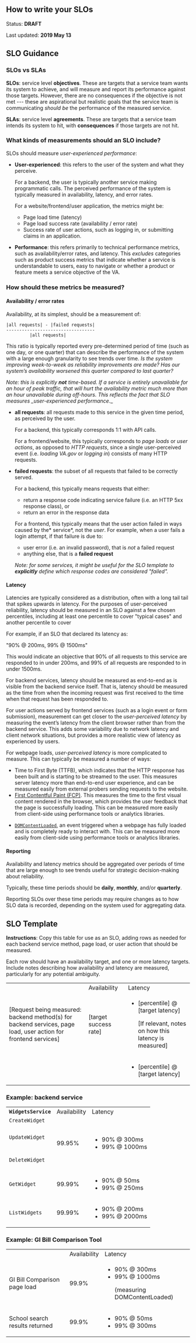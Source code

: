 ## How to write your SLOs

Status: **DRAFT**

Last updated: **2019 May 13**

## SLO Guidance

### SLOs vs SLAs

**SLOs**: service level **objectives**. These are targets that a service team wants its system to achieve, and will measure and report its performance against those targets. However, there are no consequences if the objective is not met --- these are aspirational but realistic goals that the service team is communicating _should be_ the performance of the measured service.

**SLAs**: service level **agreements**. These are targets that a service team intends its system to hit, with **consequences** if those targets are not hit.

### What kinds of measurements should an SLO include?

SLOs should measure _user-experienced performance_:

- **User-experienced**: this refers to the user of the system and what they perceive.

  For a backend, the user is typically another service making programmatic calls. The perceived performance of the system is typically measured in availability, latency, and error rates.

  For a website/frontend/user application, the metrics might be:

  - Page load time (latency)
  - Page load success rate (availability / error rate)
  - Success rate of user actions, such as logging in, or submitting claims in an application.

- **Performance**: this refers primarily to technical performance metrics, such as availability/error rates, and latency. This _excludes_ categories such as product success metrics that indicate whether a service is understandable to users, easy to navigate or whether a product or feature meets a service objective of the VA.

### How should these metrics be measured?

#### Availability / error rates

Availability, at its simplest, should be a measurement of:

```
|all requests| - |failed requests|
----------------------------------
         |all requests|
```

This ratio is typically reported every pre-determined period of time (such as one day, or one quarter) that can describe the performance of the system with a large enough granularity to see trends over time. _Is the system improving week-to-week as reliability improvements are made? Has our system’s availability worsened this quarter compared to last quarter?_

_Note: this is explicitly **not** time-based. If a service is entirely unavailable for an hour of peak traffic, that will hurt the availability metric much more than an hour unavailable during off-hours. This reflects the fact that SLO measures \_user-experienced performance_.\_

- **all requests**: all requests made to this service in the given time period, as perceived by the user.

  For a backend, this typically corresponds 1:1 with API calls.

  For a frontend/website, this typically corresponds to _page loads_ or _user actions_, as opposed to _HTTP requests_, since a single user-perceived event (i.e. _loading VA.gov_ or _logging in_) consists of many HTTP requests.

- **failed requests**: the subset of all requests that failed to be correctly served.

  For a backend, this typically means requests that either:

  - return a response code indicating service failure (i.e. an HTTP 5xx response class), or
  - return an error in the response data

  For a frontend, this typically means that the user action failed in ways caused by the* service*, not the _user_. For example, when a user fails a login attempt, if that failure is due to:

  - user error (i.e. an invalid password), that is _not_ a failed request
  - anything else, that is a **failed request**

  _Note: for some services, it might be useful for the SLO template to **explicitly** define which response codes are considered "failed"._

#### Latency

Latencies are typically considered as a distribution, often with a long tail tail that spikes upwards in latency. For the purposes of user-perceived reliability, latency should be measured in an SLO against a few chosen percentiles, including at least one percentile to cover "typical cases" and another percentile to cover

For example, if an SLO that declared its latency as:

"90% @ 200ms, 99% @ 1500ms"

This would indicate an objective that 90% of all requests to this service are responded to in under 200ms, and 99% of all requests are responded to in under 1500ms.

For backend services, latency should be measured as end-to-end as is visible from the backend service itself. That is, latency should be measured as the time from when the incoming request was first received to the time when that request has been responded to.

For user actions served by frontend services (such as a login event or form submission), measurement can get closer to the _user-perceived latency_ by measuring the event’s latency from the client browser rather than from the backend service. This adds some variability due to network latency and client network situations, but provides a more realistic view of latency as experienced by users.

For webpage loads, _user-perceived latency_ is more complicated to measure. This can typically be measured a number of ways:

- Time to First Byte (TTFB), which indicates that the HTTP response has been built and is starting to be streamed to the user. This measures server latency more than end-to-end user experience, and can be measured easily from external probers sending requests to the website.
- [First Contentful Paint (FCP)](https://developers.google.com/web/tools/lighthouse/audits/first-contentful-paint). This measures the time to the first visual content rendered in the browser, which provides the user feedback that the page is successfully loading. This can be measured more easily from client-side using performance tools or analytics libraries.

* [`DOMContentLoaded`](https://developer.mozilla.org/en-US/docs/Web/API/Document/DOMContentLoaded_event), an event triggered when a webpage has fully loaded and is completely ready to interact with. This can be measured more easily from client-side using performance tools or analytics libraries.

#### Reporting

Availability and latency metrics should be aggregated over periods of time that are large enough to see trends useful for strategic decision-making about reliability.

Typically, these time periods should be **daily**, **monthly**, and/or **quarterly**.

Reporting SLOs over these time periods may require changes as to how SLO data is recorded, depending on the system used for aggregating data.

## SLO Template

**Instructions**: Copy this table for use as an SLO, adding rows as needed for each backend service method, page load, or user action that should be measured.

Each row should have an availability target, and one or more latency targets. Include notes describing how availability and latency are measured, particularly for any potential ambiguity.

<table>
  <tr>
   <td>
   </td>
   <td>Availability 
   </td>
   <td>Latency 
   </td>
  </tr>
  <tr>
   <td>[Request being measured: backend method(s) for backend services, page load, user action for frontend services]
   </td>
   <td>[target success rate]
   </td>
   <td>
<ul>

<li>[percentile] @ [target latency]

[If relevant, notes on how this latency is measured]

</li>
</ul>
   </td>
  </tr>
  <tr>
   <td>
   </td>
   <td>
   </td>
   <td>
<ul>

<li>[percentile] @ [target latency]
</li>
</ul>
   </td>
  </tr>
</table>

### Example: backend service

<table>
  <tr>
   <td><strong><code>WidgetsService</code></strong>
   </td>
   <td>Availability 
   </td>
   <td>Latency 
   </td>
  </tr>
  <tr>
   <td><code>CreateWidget

UpdateWidget

DeleteWidget</code>

   </td>
   <td>99.95%
   </td>
   <td>
<ul>

<li>90% @ 300ms

<li>99% @ 1000ms
</li>
</ul>
   </td>
  </tr>
  <tr>
   <td><code>GetWidget</code>
   </td>
   <td>99.99%
   </td>
   <td>
<ul>

<li>90% @ 50ms

<li>99% @ 250ms
</li>
</ul>
   </td>
  </tr>
  <tr>
   <td><code>ListWidgets</code>
   </td>
   <td>99.99%
   </td>
   <td>
<ul>

<li>90% @ 200ms

<li>99% @ 2000ms
</li>
</ul>
   </td>
  </tr>
</table>

### Example: GI Bill Comparison Tool

<table>
  <tr>
   <td>
   </td>
   <td>Availability 
   </td>
   <td>Latency 
   </td>
  </tr>
  <tr>
   <td>GI Bill Comparison page load
   </td>
   <td>99.9%
   </td>
   <td>
<ul>

<li>90% @ 300ms

<li>99% @ 1000ms

(measuring DOMContentLoaded)

</li>
</ul>
   </td>
  </tr>
  <tr>
   <td>School search results returned
   </td>
   <td>99.9%
   </td>
   <td>
<ul>

<li>90% @ 50ms

<li>99% @ 300ms
</li>
</ul>
   </td>
  </tr>
</table>
